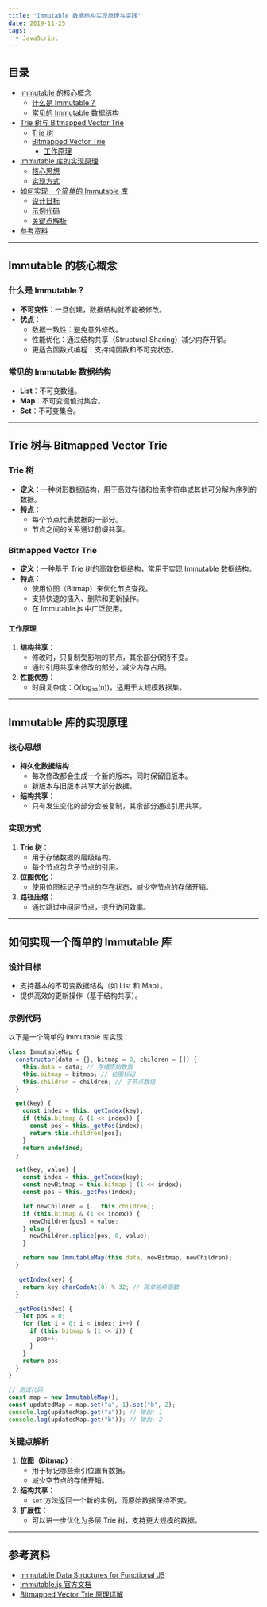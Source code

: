 ```yaml
---
title: "Immutable 数据结构实现原理与实践"
date: 2019-11-25
tags:
  - JavaScript
---
```


## 目录

- [Immutable 的核心概念](#immutable-的核心概念)
  - [什么是 Immutable？](#什么是-immutable)
  - [常见的 Immutable 数据结构](#常见的-immutable-数据结构)
- [Trie 树与 Bitmapped Vector Trie](#trie-树与-bitmapped-vector-trie)
  - [Trie 树](#trie-树)
  - [Bitmapped Vector Trie](#bitmapped-vector-trie)
    - [工作原理](#工作原理)
- [Immutable 库的实现原理](#immutable-库的实现原理)
  - [核心思想](#核心思想)
  - [实现方式](#实现方式)
- [如何实现一个简单的 Immutable 库](#如何实现一个简单的-immutable-库)
  - [设计目标](#设计目标)
  - [示例代码](#示例代码)
  - [关键点解析](#关键点解析)
- [参考资料](#参考资料)

---

## Immutable 的核心概念

### 什么是 Immutable？

- **不可变性**：一旦创建，数据结构就不能被修改。
- **优点**：
  - 数据一致性：避免意外修改。
  - 性能优化：通过结构共享（Structural Sharing）减少内存开销。
  - 更适合函数式编程：支持纯函数和不可变状态。

### 常见的 Immutable 数据结构

- **List**：不可变数组。
- **Map**：不可变键值对集合。
- **Set**：不可变集合。

---

## Trie 树与 Bitmapped Vector Trie

### Trie 树

- **定义**：一种树形数据结构，用于高效存储和检索字符串或其他可分解为序列的数据。
- **特点**：
  - 每个节点代表数据的一部分。
  - 节点之间的关系通过前缀共享。

### Bitmapped Vector Trie

- **定义**：一种基于 Trie 树的高效数据结构，常用于实现 Immutable 数据结构。
- **特点**：
  - 使用位图（Bitmap）来优化节点查找。
  - 支持快速的插入、删除和更新操作。
  - 在 Immutable.js 中广泛使用。

#### 工作原理

1. **结构共享**：
   - 修改时，只复制受影响的节点，其余部分保持不变。
   - 通过引用共享未修改的部分，减少内存占用。
2. **性能优势**：
   - 时间复杂度：O(log₃₂(n))，适用于大规模数据集。

---

## Immutable 库的实现原理

### 核心思想

- **持久化数据结构**：
  - 每次修改都会生成一个新的版本，同时保留旧版本。
  - 新版本与旧版本共享大部分数据。
- **结构共享**：
  - 只有发生变化的部分会被复制，其余部分通过引用共享。

### 实现方式

1. **Trie 树**：
   - 用于存储数据的层级结构。
   - 每个节点包含子节点的引用。
2. **位图优化**：
   - 使用位图标记子节点的存在状态，减少空节点的存储开销。
3. **路径压缩**：
   - 通过跳过中间层节点，提升访问效率。

---

## 如何实现一个简单的 Immutable 库

### 设计目标

- 支持基本的不可变数据结构（如 List 和 Map）。
- 提供高效的更新操作（基于结构共享）。

### 示例代码

以下是一个简单的 Immutable 库实现：

```javascript
class ImmutableMap {
  constructor(data = {}, bitmap = 0, children = []) {
    this.data = data; // 存储原始数据
    this.bitmap = bitmap; // 位图标记
    this.children = children; // 子节点数组
  }

  get(key) {
    const index = this._getIndex(key);
    if (this.bitmap & (1 << index)) {
      const pos = this._getPos(index);
      return this.children[pos];
    }
    return undefined;
  }

  set(key, value) {
    const index = this._getIndex(key);
    const newBitmap = this.bitmap | (1 << index);
    const pos = this._getPos(index);

    let newChildren = [...this.children];
    if (this.bitmap & (1 << index)) {
      newChildren[pos] = value;
    } else {
      newChildren.splice(pos, 0, value);
    }

    return new ImmutableMap(this.data, newBitmap, newChildren);
  }

  _getIndex(key) {
    return key.charCodeAt(0) % 32; // 简单哈希函数
  }

  _getPos(index) {
    let pos = 0;
    for (let i = 0; i < index; i++) {
      if (this.bitmap & (1 << i)) {
        pos++;
      }
    }
    return pos;
  }
}

// 测试代码
const map = new ImmutableMap();
const updatedMap = map.set("a", 1).set("b", 2);
console.log(updatedMap.get("a")); // 输出: 1
console.log(updatedMap.get("b")); // 输出: 2
```

### 关键点解析

1. **位图（Bitmap）**：
   - 用于标记哪些索引位置有数据。
   - 减少空节点的存储开销。
2. **结构共享**：
   - `set` 方法返回一个新的实例，而原始数据保持不变。
3. **扩展性**：
   - 可以进一步优化为多层 Trie 树，支持更大规模的数据。

---

## 参考资料

- [Immutable Data Structures for Functional JS](http://www.liuyiqi.cn/2017/10/22/immutable-data-structures-for-functional-js/)
- [Immutable.js 官方文档](https://immutable-js.com/)
- [Bitmapped Vector Trie 原理详解](https://en.wikipedia.org/wiki/Trie)
